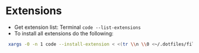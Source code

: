 # Extensions

- Get extension list: Terminal `code --list-extensions`
- To install all extensions do the following:

```bash
 xargs -0 -n 1 code --install-extension < <(tr \\n \\0 <~/.dotfiles/files/VSCode/extensions.lst)
```
